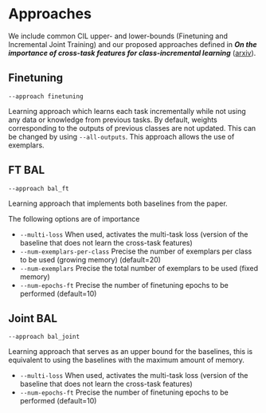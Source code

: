 # Approaches
We include common CIL upper- and lower-bounds (Finetuning and Incremental Joint Training) and our proposed
approaches defined in _**On the importance of cross-task features for class-incremental learning**_ 
([arxiv](https://arxiv.org/abs/2106.11930)).

## Finetuning
`--approach finetuning`

Learning approach which learns each task incrementally while not using any data or knowledge from previous tasks. By
default, weights corresponding to the outputs of previous classes are not updated. This can be changed by using
`--all-outputs`. This approach allows the use of exemplars.

## FT BAL
`--approach bal_ft`

Learning approach that implements both baselines from the paper. 

The following options are of importance

* `--multi-loss` When used, activates the multi-task loss (version of the baseline that does not learn the cross-task features)
* `--num-exemplars-per-class` Precise the number of exemplars per class to be used (growing memory) (default=20)
* `--num-exemplars` Precise the total number of exemplars to be used (fixed memory)
* `--num-epochs-ft` Precise the number of finetuning epochs to be performed (default=10)


## Joint BAL
`--approach bal_joint`

Learning approach that serves as an upper bound for the baselines, this is equivalent to using the baselines with the maximum amount of memory.

* `--multi-loss` When used, activates the multi-task loss (version of the baseline that does not learn the cross-task features)
* `--num-epochs-ft` Precise the number of finetuning epochs to be performed (default=10)
